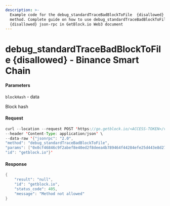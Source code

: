 ```yaml
---
description: >-
  Example code for the debug_standardTraceBadBlockToFile  {disallowed} json-rpc
  method. Сomplete guide on how to use debug_standardTraceBadBlockToFile 
  {disallowed} json-rpc in GetBlock.io Web3 document
---
```


# debug\_standardTraceBadBlockToFile {disallowed} - Binance Smart Chain

#### Parameters

`blockHash` - data

Block hash

#### Request

```java
curl --location --request POST 'https://go.getblock.io/<ACCESS-TOKEN>/v1/mainnet/' \
--header 'Content-Type: application/json' \
--data-raw '{"jsonrpc": "2.0",
"method": "debug_standardTraceBadBlockToFile",
"params": ["0x0cf46846c9f2abef8e40ed2f8deea4b789464f44284efe25d443e8d272393fce"],
"id": "getblock.io"}'
```

#### Response

```java
{
    "result": "null",
    "id": "getblock.io",
    "status_code": 405,
    "message": "Method not allowed"
}
```
